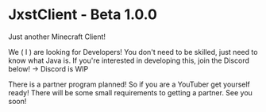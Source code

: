 # JxstClient - Beta 1.0.0
Just another Minecraft Client!

We ( I ) are looking for Developers!
You don't need to be skilled, just need to know what Java is.
If you're interested in developing this, join the Discord below!
-> Discord is WIP

There is a partner program planned!
So if you are a YouTuber get yourself ready!
There will be some small requirements to getting a partner.
See you soon!

